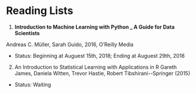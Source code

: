 # Reading Lists

1. **Introduction to Machine Learning with Python _ A Guide for Data Scientists**

  Andreas C. Müller, Sarah Guido, 2016, O’Reilly Media
  
 - Status: Beginning at Auguest 15th, 2018; Ending at Auguest 29th, 2018
 
2. An Introduction to Statistical Learning  with Applications in R
  Gareth James, Daniela Witten, Trevor Hastie, Robert Tibshirani--Springer (2015)
 - Status: Waiting
  
